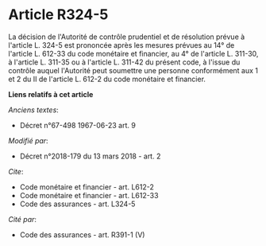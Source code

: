 # Article R324-5

La décision de l'Autorité de contrôle prudentiel et de résolution prévue à l'article L. 324-5 est prononcée après les mesures
prévues au 14° de l'article L. 612-33 du code monétaire et financier, au 4° de l'article L. 311-30, à l'article L. 311-35 ou
à l'article L. 311-42 du présent code, à l'issue du contrôle auquel l'Autorité peut soumettre une personne conformément aux 1
et 2 du II de l'article L. 612-2 du code monétaire et financier.

**Liens relatifs à cet article**

_Anciens textes_:

  - Décret n°67-498 1967-06-23 art. 9

_Modifié par_:

  - Décret n°2018-179 du 13 mars 2018 - art. 2

_Cite_:

  - Code monétaire et financier - art. L612-2
  - Code monétaire et financier - art. L612-33
  - Code des assurances - art. L324-5

_Cité par_:

  - Code des assurances - art. R391-1 (V)
